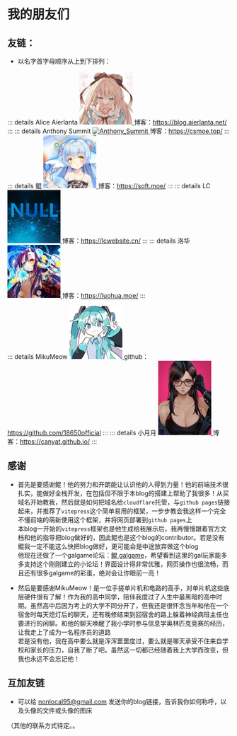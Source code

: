 # 我的朋友们

## 友链：
* 以名字首字母顺序从上到下排列：  
  
::: details Alice Aierlanta
<a href="https://blog.aierlanta.net/">
<img src="./img/Alice_Aierlanta.webp" alt="Alice_Aierlanta" width=120px height=120px>
</a>
博客：<a href="https://blog.aierlanta.net/">https://blog.aierlanta.net/</a>
:::
::: details Anthony Summit
<a href="https://csmoe.top/">
<img src="https://s2.loli.net/2024/03/23/sEgBIh8oUYLyC7z.jpg" alt="Anthony_Summit" width=120px height=120px>
</a>
博客：<a href="https://csmoe.top/">https://csmoe.top/</a>
:::
::: details 鲲
<a href="https://soft.moe/">
<img src="./img/kun.webp" alt="kun" width=120px height=120px>
</a>
博客：<a href="https://soft.moe/">https://soft.moe/</a>
:::
::: details LC
<a href="https://lcwebsite.cn/">
<img src="./img/LC.webp" alt="LC" width=120px height=120px>
</a>
博客：<a href="https://lcwebsite.cn/">https://lcwebsite.cn/</a>
:::
::: details 洛华
<a href="https://luohua.moe/">
<img src="./img/luohua.webp" alt="luohua" width=120px height=120px>
</a>
博客：<a href="https://luohua.moe/">https://luohua.moe/</a>
:::

::: details MikuMeow
<a href="https://github.com/18650official">
<img src="./img/Miku_Moew.webp" alt="Miku_Moew" width=120px height=120px>
</a>
github：<a href="https://github.com/18650official">https://github.com/18650official</a>
:::
::: details 小月月
<a href="https://canyat.github.io/">
<img src="./img/canyat.webp" alt="canyat" width=120px height=168px>
</a>
博客：<a href="https://canyat.github.io/">https://canyat.github.io/</a>
:::

## 感谢 
  
* 首先是要感谢鲲！他的努力和开朗能让认识他的人得到力量！他的前端技术很扎实，能做好全栈开发，在包括但不限于本blog的搭建上帮助了我很多！从买域名开始教我，然后就是如何把域名给`cloudflare`托管，与`github pages`链接起来，并推荐了`vitepress`这个简单易用的框架，一步步教会我这样一个完全不懂前端的萌新使用这个框架，并将网页部署到`github pages`上  
本blog一开始的`vitepress`框架也是他生成给我展示后，我再慢慢跟着官方文档和他的指导把blog做好的，因此鲲也是这个blog的contributor。若是没有鲲我一定不能这么快把blog做好，更可能会是中途放弃做这个blog  
他现在还做了一个galgame论坛：[鲲 galgame](https://www.kungal.com/zh-cn)，希望看到这里的gal玩家能多多支持这个刚刚建立的小论坛！界面设计得非常优雅，网页操作也很流畅，而且还有很多galgame的彩蛋，绝对会让你眼前一亮！  
  
* 然后是要感谢MikuMeow！是一位手搓单片机和电路的高手，对单片机这些底层硬件很有了解！作为我的高中同学，陪伴我度过了人生中最黑暗的高中时期。虽然高中后因为考上的大学不同分开了，但我还是很怀念当年和他在一个宿舍时每天熄灯后的聊天，还有晚修结束到回宿舍的路上躲着神经病班主任也要进行的闲聊。和他的聊天唤醒了我小学时参与信息学奥林匹克竞赛的经历，让我走上了成为一名程序员的道路  
若是没有他，我在高中要么就是浑浑噩噩度过，要么就是哪天承受不住来自学校和家长的压力，自我了断了吧。虽然这一切都已经随着我上大学而改变，但我也永远不会忘记他！  

## 互加友链

* 可以给 nonlocal95@gmail.com 发送你的blog链接，告诉我你如何称呼，以及头像的文件或头像的图床  
  
（其他的联系方式待定。。